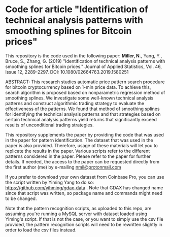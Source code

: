# Code for article "Identification of technical analysis patterns with smoothing splines for Bitcoin prices"

This repository is the code used in the following paper: **Miller, N.**, Yang, Y., Bruce, S., Zhang, G. (2019) "Identification of technical analysis patterns with smoothing splines for Bitcoin prices." Journal of Applied Statistics, Vol. 46, Issue 12, 2289-2297. DOI: 10.1080/02664763.2019.1580251

ABSTRACT:
This research studies automatic price pattern search procedure for bitcoin cryptocurrency based on 1-min price data. To achieve this, search algorithm is proposed based on nonparametric regression method of smoothing splines. We investigate some well-known technical analysis patterns and construct algorithmic trading strategy to evaluate the effectiveness of the patterns. We found that method of smoothing splines for identifying the technical analysis patterns and that strategies based on certain technical analysis patterns yield returns that significantly exceed results of unconditional trading strategies.

This repository supplements the paper by providing the code that was used in the paper for pattern identification. The dataset that was used in the paper is also provided. Therefore, usage of these materials will let you to replicate the results in the paper. Various scripts refer to the different patterns considered in the paper. Please refer to the paper for further details. If needed, the access to the paper can be requested directly from the first author (me) by e-mailing nmil@protonmail.com

If you prefer to download your own dataset from Coinbase Pro, you can use the script written by Yiming Yang to do so: https://github.com/yihming/gdax-data . Note that GDAX has changed name since that script was written, so package name and commands might need to be changed.

Note that the pattern recognition scripts, as uploaded to this repo, are assuming you're running a MySQL server with dataset loaded using Yiming's script. If that is not the case, or you want to simply use the csv file provided, the pattern recognition scripts will need to be rewritten slightly in order to load the csv files instead.
